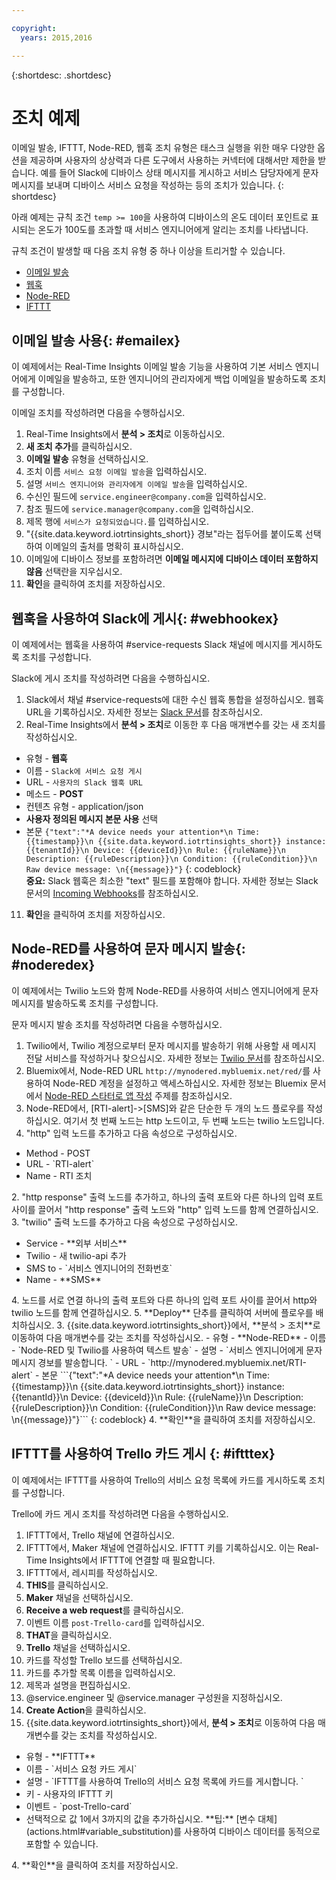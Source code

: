 ```yaml
---

copyright:
  years: 2015,2016

---
```


{:shortdesc: .shortdesc}

# 조치 예제

이메일 발송, IFTTT, Node-RED, 웹훅 조치 유형은 태스크 실행을 위한 매우 다양한 옵션을 제공하며 사용자의 상상력과 다른 도구에서 사용하는 커넥터에 대해서만 제한을 받습니다. 예를 들어 Slack에 디바이스 상태 메시지를 게시하고 서비스 담당자에게 문자 메시지를 보내며 디바이스 서비스 요청을 작성하는 등의 조치가 있습니다.
{: shortdesc}

아래 예제는 규칙 조건 `temp >= 100`을 사용하여 디바이스의 온도 데이터 포인트로 표시되는 온도가 100도를 초과할 때 서비스 엔지니어에게 알리는 조치를 나타냅니다.


규칙 조건이 발생할 때 다음 조치 유형 중 하나 이상을 트리거할 수 있습니다.  
 - [이메일 발송](#emailex "이메일 발송")
 - [웹훅](#webhookex "웹훅")
 - [Node-RED](#noderedex "Node-RED")
 - [IFTTT](#iftttex "IFTTT")

## 이메일 발송 사용{: #emailex}
이 예제에서는 Real-Time Insights 이메일 발송 기능을 사용하여 기본 서비스 엔지니어에게 이메일을 발송하고, 또한 엔지니어의 관리자에게 백업 이메일을 발송하도록 조치를 구성합니다. 

이메일 조치를 작성하려면 다음을 수행하십시오. 
1. Real-Time Insights에서 **분석 > 조치**로 이동하십시오.
2. **새 조치 추가**를 클릭하십시오.
3. **이메일 발송** 유형을 선택하십시오.
4. 조치 이름 `서비스 요청 이메일 발송`을 입력하십시오. 
5. 설명 `서비스 엔지니어와 관리자에게 이메일 발송`을 입력하십시오. 
6. 수신인 필드에 `service.engineer@company.com`을 입력하십시오. 
7. 참조 필드에 `service.manager@company.com`을 입력하십시오. 
8. 제목 행에 `서비스가 요청되었습니다.`를 입력하십시오. 
9. "{{site.data.keyword.iotrtinsights_short}} 경보"라는 접두어를 붙이도록 선택하여 이메일의 출처를 명확히 표시하십시오. 
10. 이메일에 디바이스 정보를 포함하려면 **이메일 메시지에 디바이스 데이터 포함하지 않음** 선택란을 지우십시오.
11. **확인**을 클릭하여 조치를 저장하십시오.   




## 웹훅을 사용하여 Slack에 게시{: #webhookex}

이 예제에서는 웹훅을 사용하여 #service-requests Slack 채널에 메시지를 게시하도록 조치를 구성합니다. 

Slack에 게시 조치를 작성하려면 다음을 수행하십시오. 
1. Slack에서 채널 #service-requests에 대한 수신 웹훅 통합을 설정하십시오. 웹훅 URL을 기록하십시오. 자세한 정보는 [Slack 문서](https://api.slack.com/incoming-webhooks)를 참조하십시오. 
2. Real-Time Insights에서 **분석 > 조치**로 이동한 후 다음 매개변수를 갖는 새 조치를 작성하십시오. 
 - 유형 - **웹훅**
 - 이름 - `Slack에 서비스 요청 게시`
 - URL - `사용자의 Slack 웹훅 URL`
 - 메소드 - **POST**
 - 컨텐츠 유형 - application/json
 - **사용자 정의된 메시지 본문 사용** 선택
 - 본문
 ```{"text":"*A device needs your attention*\n Time: {{timestamp}}\n {{site.data.keyword.iotrtinsights_short}} instance: {{tenantId}}\n Device: {{deviceId}}\n Rule: {{ruleName}}\n Description: {{ruleDescription}}\n Condition: {{ruleCondition}}\n Raw device message: \n{{message}}"}```
 {: codeblock}  
 **중요:** Slack 웹훅은 최소한 "text" 필드를 포함해야 합니다. 자세한 정보는 Slack 문서의 [Incoming Webhooks](https://api.slack.com/incoming-webhooks, "Slack 문서")를 참조하십시오. 
11. **확인**을 클릭하여 조치를 저장하십시오. 

## Node-RED를 사용하여 문자 메시지 발송{: #noderedex}

이 예제에서는 Twilio 노드와 함께 Node-RED를 사용하여 서비스 엔지니어에게 문자 메시지를 발송하도록 조치를 구성합니다. 

문자 메시지 발송 조치를 작성하려면 다음을 수행하십시오. 
1. Twilio에서, Twilio 계정으로부터 문자 메시지를 발송하기 위해 사용할 새 메시지 전달 서비스를 작성하거나 찾으십시오. 자세한 정보는 [Twilio 문서](https://www.twilio.com/help)를 참조하십시오.
1. Bluemix에서, Node-RED URL `http://mynodered.mybluemix.net/red/`를 사용하여 Node-RED 계정을 설정하고 액세스하십시오. 자세한 정보는 Bluemix 문서에서 [Node-RED 스타터로 앱 작성](https://www.ng.bluemix.net/docs/starters/Node-RED/nodered.html) 주제를 참조하십시오. 
2. Node-RED에서, [RTI-alert]->[SMS]와 같은 단순한 두 개의 노드 플로우를 작성하십시오.
여기서 첫 번째 노드는 http 노드이고, 두 번째 노드는 twilio 노드입니다. 
 1. "http" 입력 노드를 추가하고 다음 속성으로 구성하십시오. 
  <ul>
  <li>Method - POST</li>
  <li>URL - `RTI-alert`</li>
  <li>Name - RTI 조치</li>
  </ul>
  2. "http response" 출력 노드를 추가하고, 하나의 출력 포트와 다른 하나의 입력 포트 사이를 끌어서 "http response" 출력 노드와 "http" 입력 노드를 함께 연결하십시오. 
  3. "twilio" 출력 노드를 추가하고 다음 속성으로 구성하십시오. 
  <ul>
  <li>Service - **외부 서비스**</li>
  <li>Twilio - 새 twilio-api 추가</li>
  <li>SMS to - `서비스 엔지니어의 전화번호`</li>
  <li>Name - **SMS**</li>
  </ul>
  4. 노드를 서로 연결
  하나의 출력 포트와 다른 하나의 입력 포트 사이를 끌어서 http와 twilio 노드를 함께 연결하십시오. 
  5. **Deploy** 단추를 클릭하여 서버에 플로우를 배치하십시오. 
3. {{site.data.keyword.iotrtinsights_short}}에서, **분석 > 조치**로 이동하여 다음 매개변수를 갖는 조치를 작성하십시오. 
 - 유형 - **Node-RED**
 - 이름 - `Node-RED 및 Twilio를 사용하여 텍스트 발송`
 - 설명 - `서비스 엔지니어에게 문자 메시지 경보를 발송합니다. `
 - URL - `http://mynodered.mybluemix.net/RTI-alert`
 - 본문
 ```{"text":"*A device needs your attention*\n Time: {{timestamp}}\n {{site.data.keyword.iotrtinsights_short}} instance: {{tenantId}}\n Device: {{deviceId}}\n Rule: {{ruleName}}\n Description: {{ruleDescription}}\n Condition: {{ruleCondition}}\n Raw device message: \n{{message}}"}```
 {: codeblock}
4. **확인**을 클릭하여 조치를 저장하십시오. 

## IFTTT를 사용하여 Trello 카드 게시 {: #iftttex}

이 예제에서는 IFTTT를 사용하여 Trello의 서비스 요청 목록에 카드를 게시하도록 조치를 구성합니다. 

Trello에 카드 게시 조치를 작성하려면 다음을 수행하십시오. 
1.	IFTTT에서, Trello 채널에 연결하십시오. 
2.	IFTTT에서, Maker 채널에 연결하십시오. IFTTT 키를 기록하십시오. 이는 Real-Time Insights에서 IFTTT에 연결할 때 필요합니다. 
5.	IFTTT에서, 레시피를 작성하십시오. 
 1. **THIS**를 클릭하십시오.
 2. **Maker** 채널을 선택하십시오.  
 2. **Receive a web request**를 클릭하십시오.
 3. 이벤트 이름 `post-Trello-card`를 입력하십시오. 
 4. **THAT**을 클릭하십시오. 
 5. **Trello** 채널을 선택하십시오.
 6. 카드를 작성할 Trello 보드를 선택하십시오. 
 7. 카드를 추가할 목록 이름을 입력하십시오. 
 8. 제목과 설명을 편집하십시오. 
 9. @service.engineer 및 @service.manager 구성원을 지정하십시오.
 8. **Create Action**을 클릭하십시오.   
3. {{site.data.keyword.iotrtinsights_short}}에서, **분석 > 조치**로 이동하여 다음 매개변수를 갖는 조치를 작성하십시오. 
<ul>
<li>유형 - **IFTTT**</li>
<li>이름 - `서비스 요청 카드 게시`</li>
<li>설명 - `IFTTT를 사용하여 Trello의 서비스 요청 목록에 카드를 게시합니다. `</li>
<li>키 - 사용자의 IFTTT 키</li>
<li>이벤트 - `post-Trello-card`</li>
<li>선택적으로 값 1에서 3까지의 값을 추가하십시오. **팁:**  [변수 대체](actions.html#variable_substitution)를 사용하여 디바이스 데이터를 동적으로 포함할 수 있습니다.</li>
</ul>
4. **확인**을 클릭하여 조치를 저장하십시오. 
